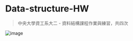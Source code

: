 # Data-structure-HW
> 中央大學資工系大二 - 資料結構課程作業與練習，共四次

![image](https://user-images.githubusercontent.com/93152909/182135751-c2b54a3f-ea98-42ea-88db-b915bf682188.png)
